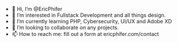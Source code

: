- 👋 Hi, I’m @EricPhifer
- 👀 I’m interested in Fullstack Development and all things design.
- 🌱 I’m currently learning PHP, Cybersecurity, UI/UX and Adobe XD
- 💞️ I’m looking to collaborate on any projects.
- 📫 How to reach me: fill out a form at ericphifer.com/contact

<!---
EricPhifer/EricPhifer is a ✨ special ✨ repository because its `README.md` (this file) appears on your GitHub profile.
You can click the Preview link to take a look at your changes.
--->
